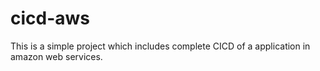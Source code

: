 # cicd-aws
This is a simple project which includes complete CICD of a application in amazon web services.
